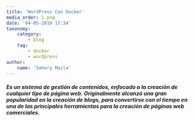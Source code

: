 ```yaml
---
title: 'WordPress Con Docker'
media_order: 1.png
date: '04-05-2019 17:34'
taxonomy:
    category:
        - blog
    tag:
        - docker
        - wordpress
author:
    name: 'Sahory Maila'
---
```


##### Es un sistema de gestión de contenidos, enfocado a la creación de cualquier tipo de página web. Originalmente alcanzó una gran popularidad en la creación de blogs, para convertirse con el tiempo en una de las principales herramientas para la creación de páginas web comerciales.